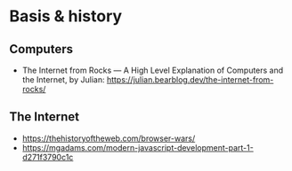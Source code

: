 # Basis & history
## Computers
* The Internet from Rocks — A High Level Explanation of Computers and the Internet, by Julian: https://julian.bearblog.dev/the-internet-from-rocks/
## The Internet
* https://thehistoryoftheweb.com/browser-wars/
* https://mgadams.com/modern-javascript-development-part-1-d271f3790c1c
